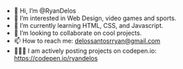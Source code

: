 - 👋 Hi, I’m @RyanDelos
- 👀 I’m interested in Web Design, video games and sports. 
- 🌱 I’m currently learning HTML, CSS, and Javascript. 
- 💞️ I’m looking to collaborate on cool projects. 
- 📫 How to reach me: delossantosrryan@gmail.com 
- 👨🏽‍💻 I am actively posting projects on codepen.io: https://codepen.io/ryandelos 

<!---
RyanDelos/RyanDelos is a ✨ special ✨ repository because its `README.md` (this file) appears on your GitHub profile.
You can click the Preview link to take a look at your changes.
--->
